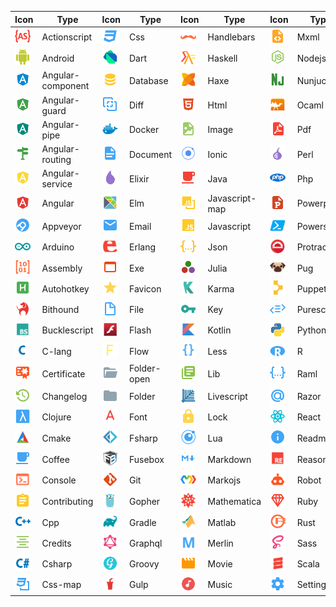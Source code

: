 |Icon|Type|Icon|Type|Icon|Type|Icon|Type|Icon|Type|
|---|---|---|---|---|---|---|---|---|---|
|<img src="./../icons/actionscript.svg" width="25px">|Actionscript|<img src="./../icons/css.svg" width="25px">|Css|<img src="./../icons/handlebars.svg" width="25px">|Handlebars|<img src="./../icons/mxml.svg" width="25px">|Mxml|<img src="./../icons/smarty.svg" width="25px">|Smarty|
|<img src="./../icons/android.svg" width="25px">|Android|<img src="./../icons/dart.svg" width="25px">|Dart|<img src="./../icons/haskell.svg" width="25px">|Haskell|<img src="./../icons/nodejs.svg" width="25px">|Nodejs|<img src="./../icons/stylus.svg" width="25px">|Stylus|
|<img src="./../icons/angular-component.svg" width="25px">|Angular-component|<img src="./../icons/database.svg" width="25px">|Database|<img src="./../icons/haxe.svg" width="25px">|Haxe|<img src="./../icons/nunjucks.svg" width="25px">|Nunjucks|<img src="./../icons/swc.svg" width="25px">|Swc|
|<img src="./../icons/angular-guard.svg" width="25px">|Angular-guard|<img src="./../icons/diff.svg" width="25px">|Diff|<img src="./../icons/html.svg" width="25px">|Html|<img src="./../icons/ocaml.svg" width="25px">|Ocaml|<img src="./../icons/swift.svg" width="25px">|Swift|
|<img src="./../icons/angular-pipe.svg" width="25px">|Angular-pipe|<img src="./../icons/docker.svg" width="25px">|Docker|<img src="./../icons/image.svg" width="25px">|Image|<img src="./../icons/pdf.svg" width="25px">|Pdf|<img src="./../icons/table.svg" width="25px">|Table|
|<img src="./../icons/angular-routing.svg" width="25px">|Angular-routing|<img src="./../icons/document.svg" width="25px">|Document|<img src="./../icons/ionic.svg" width="25px">|Ionic|<img src="./../icons/perl.svg" width="25px">|Perl|<img src="./../icons/test-js.svg" width="25px">|Test-js|
|<img src="./../icons/angular-service.svg" width="25px">|Angular-service|<img src="./../icons/elixir.svg" width="25px">|Elixir|<img src="./../icons/java.svg" width="25px">|Java|<img src="./../icons/php.svg" width="25px">|Php|<img src="./../icons/test-ts.svg" width="25px">|Test-ts|
|<img src="./../icons/angular.svg" width="25px">|Angular|<img src="./../icons/elm.svg" width="25px">|Elm|<img src="./../icons/javascript-map.svg" width="25px">|Javascript-map|<img src="./../icons/powerpoint.svg" width="25px">|Powerpoint|<img src="./../icons/tex.svg" width="25px">|Tex|
|<img src="./../icons/appveyor.svg" width="25px">|Appveyor|<img src="./../icons/email.svg" width="25px">|Email|<img src="./../icons/javascript.svg" width="25px">|Javascript|<img src="./../icons/powershell.svg" width="25px">|Powershell|<img src="./../icons/travis.svg" width="25px">|Travis|
|<img src="./../icons/arduino.svg" width="25px">|Arduino|<img src="./../icons/erlang.svg" width="25px">|Erlang|<img src="./../icons/json.svg" width="25px">|Json|<img src="./../icons/protractor.svg" width="25px">|Protractor|<img src="./../icons/tune.svg" width="25px">|Tune|
|<img src="./../icons/assembly.svg" width="25px">|Assembly|<img src="./../icons/exe.svg" width="25px">|Exe|<img src="./../icons/julia.svg" width="25px">|Julia|<img src="./../icons/pug.svg" width="25px">|Pug|<img src="./../icons/twig.svg" width="25px">|Twig|
|<img src="./../icons/autohotkey.svg" width="25px">|Autohotkey|<img src="./../icons/favicon.svg" width="25px">|Favicon|<img src="./../icons/karma.svg" width="25px">|Karma|<img src="./../icons/puppet.svg" width="25px">|Puppet|<img src="./../icons/typescript-def.svg" width="25px">|Typescript-def|
|<img src="./../icons/bithound.svg" width="25px">|Bithound|<img src="./../icons/file.svg" width="25px">|File|<img src="./../icons/key.svg" width="25px">|Key|<img src="./../icons/purescript.svg" width="25px">|Purescript|<img src="./../icons/typescript.svg" width="25px">|Typescript|
|<img src="./../icons/bucklescript.svg" width="25px">|Bucklescript|<img src="./../icons/flash.svg" width="25px">|Flash|<img src="./../icons/kotlin.svg" width="25px">|Kotlin|<img src="./../icons/python.svg" width="25px">|Python|<img src="./../icons/unity.svg" width="25px">|Unity|
|<img src="./../icons/c-lang.svg" width="25px">|C-lang|<img src="./../icons/flow.svg" width="25px">|Flow|<img src="./../icons/less.svg" width="25px">|Less|<img src="./../icons/r.svg" width="25px">|R|<img src="./../icons/url.svg" width="25px">|Url|
|<img src="./../icons/certificate.svg" width="25px">|Certificate|<img src="./../icons/folder-open.svg" width="25px">|Folder-open|<img src="./../icons/lib.svg" width="25px">|Lib|<img src="./../icons/raml.svg" width="25px">|Raml|<img src="./../icons/verilog.svg" width="25px">|Verilog|
|<img src="./../icons/changelog.svg" width="25px">|Changelog|<img src="./../icons/folder.svg" width="25px">|Folder|<img src="./../icons/livescript.svg" width="25px">|Livescript|<img src="./../icons/razor.svg" width="25px">|Razor|<img src="./../icons/virtual.svg" width="25px">|Virtual|
|<img src="./../icons/clojure.svg" width="25px">|Clojure|<img src="./../icons/font.svg" width="25px">|Font|<img src="./../icons/lock.svg" width="25px">|Lock|<img src="./../icons/react.svg" width="25px">|React|<img src="./../icons/visualstudio.svg" width="25px">|Visualstudio|
|<img src="./../icons/cmake.svg" width="25px">|Cmake|<img src="./../icons/fsharp.svg" width="25px">|Fsharp|<img src="./../icons/lua.svg" width="25px">|Lua|<img src="./../icons/readme.svg" width="25px">|Readme|<img src="./../icons/vue.svg" width="25px">|Vue|
|<img src="./../icons/coffee.svg" width="25px">|Coffee|<img src="./../icons/fusebox.svg" width="25px">|Fusebox|<img src="./../icons/markdown.svg" width="25px">|Markdown|<img src="./../icons/reason.svg" width="25px">|Reason|<img src="./../icons/webpack.svg" width="25px">|Webpack|
|<img src="./../icons/console.svg" width="25px">|Console|<img src="./../icons/git.svg" width="25px">|Git|<img src="./../icons/markojs.svg" width="25px">|Markojs|<img src="./../icons/robot.svg" width="25px">|Robot|<img src="./../icons/wolframlanguage.svg" width="25px">|Wolframlanguage|
|<img src="./../icons/contributing.svg" width="25px">|Contributing|<img src="./../icons/gopher.svg" width="25px">|Gopher|<img src="./../icons/mathematica.svg" width="25px">|Mathematica|<img src="./../icons/ruby.svg" width="25px">|Ruby|<img src="./../icons/word.svg" width="25px">|Word|
|<img src="./../icons/cpp.svg" width="25px">|Cpp|<img src="./../icons/gradle.svg" width="25px">|Gradle|<img src="./../icons/matlab.svg" width="25px">|Matlab|<img src="./../icons/rust.svg" width="25px">|Rust|<img src="./../icons/xaml.svg" width="25px">|Xaml|
|<img src="./../icons/credits.svg" width="25px">|Credits|<img src="./../icons/graphql.svg" width="25px">|Graphql|<img src="./../icons/merlin.svg" width="25px">|Merlin|<img src="./../icons/sass.svg" width="25px">|Sass|<img src="./../icons/xml.svg" width="25px">|Xml|
|<img src="./../icons/csharp.svg" width="25px">|Csharp|<img src="./../icons/groovy.svg" width="25px">|Groovy|<img src="./../icons/movie.svg" width="25px">|Movie|<img src="./../icons/scala.svg" width="25px">|Scala|<img src="./../icons/yaml.svg" width="25px">|Yaml|
|<img src="./../icons/css-map.svg" width="25px">|Css-map|<img src="./../icons/gulp.svg" width="25px">|Gulp|<img src="./../icons/music.svg" width="25px">|Music|<img src="./../icons/settings.svg" width="25px">|Settings|<img src="./../icons/yarn.svg" width="25px">|Yarn|
